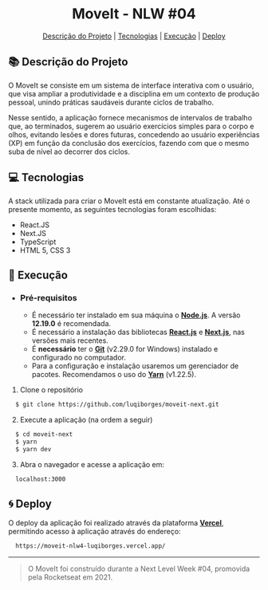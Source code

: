 <h1 align="center">MoveIt - NLW #04</h1>
<p align="center">
<a href="#books-descrição-do-projeto">Descrição do Projeto</a>
|
<a href="#computer-tecnologias">Tecnologias</a>
|
<a href="#rocket-execução">Execução</a>
|
<a href="#cyclone-deploy">Deploy</a>
</p>

## :books: Descrição do Projeto

  O MoveIt se consiste em um sistema de interface interativa com o usuário, que visa ampliar a produtividade e a disciplina em um contexto de produção pessoal, unindo práticas saudáveis durante ciclos de trabalho.
  
  Nesse sentido, a aplicação fornece mecanismos de intervalos de trabalho que, ao terminados, sugerem ao usuário exercícios simples para o corpo e olhos, evitando lesões e dores futuras, concedendo ao usuário experiências (XP) em função da conclusão dos exercícios, fazendo com que o mesmo suba de nível ao decorrer dos ciclos.

## :computer: Tecnologias

A stack utilizada para criar o MoveIt está em constante atualização. Até o presente momento, as seguintes tecnologias foram escolhidas:

- React.JS
- Next.JS
- TypeScript
- HTML 5, CSS 3

## :rocket: Execução

- ### **Pré-requisitos**

  - É necessário ter instalado em sua máquina o **[Node.js](https://nodejs.org/en/)**. A versão **12.19.0** é recomendada.
  - É necessário a instalação das bibliotecas **[React.js](https://pt-br.reactjs.org/)** e **[Next.js](https://nextjs.org/)**, nas versões mais recentes.
  - É **necessário** ter o **[Git](https://git-scm.com/)** (v2.29.0 for Windows) instalado e configurado no computador.
  - Para a configuração e instalação usaremos um gerenciador de pacotes. Recomendamos o uso do **[Yarn](https://yarnpkg.com/)** (v1.22.5).

1. Clone o repositório

```sh
  $ git clone https://github.com/luqiborges/moveit-next.git
```

2. Execute a aplicação (na ordem a seguir)

```sh
  $ cd moveit-next
  $ yarn
  $ yarn dev
```

3. Abra o navegador e acesse a aplicação em:
```sh
  localhost:3000
```

## :cyclone: Deploy

  O deploy da aplicação foi realizado através da plataforma **[Vercel](https://vercel.com)**, permitindo acesso à aplicação através do endereço:
  ```sh
    https://moveit-nlw4-luqiborges.vercel.app/
```

---

> O MoveIt foi construído durante a Next Level Week #04, promovida pela Rocketseat em 2021.
